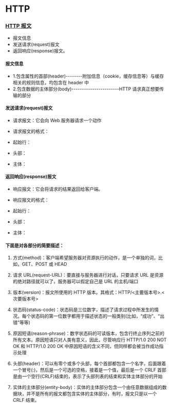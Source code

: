 # HTTP

### [HTTP 报文](#)

- 报文信息
- 发送请求(request)报文
- 返回响应(response)报文。

#### 报文信息

- 1.包含属性的首部(header)--------附加信息（cookie，缓存信息等）与缓存相关的规则信息，均包含在 header 中
- 2.包含数据的主体部分(body)-----------------------HTTP 请求真正想要传输的部分

#### 发送请求(request)报文

- 请求报文：它会向 Web 服务器请求一个动作

- 请求报文的格式：

- 起始行： <method> <request-URL> <version>

- 头部： <headers>

- 主体： <entity-body>

#### 返回响应(response)报文

- 响应报文：它会将请求的结果返回给客户端。

- 响应报文的格式：

- 起始行： <version> <status> <reason-phrase>

- 头部： <headers>

- 主体： <entity-body>

#### 下面是对各部分的简要描述：

1. 方式(method)：客户端希望服务器对资源执行的动作，是一个单独的词，比如，GET、POST 或 HEAD

2. 请求 URL(request-URL)：要直接与服务器进行对话，只要请求 URL 是资源的绝对路径就可以了，服务器可以假定自己是 URL 的主机/端口

3. 版本(version)：报文所使用的 HTTP 版本。其格式：HTTP/<主要版本号>.<次要版本号>

4. 状态码(status-code)：状态码是三位数字，描述了请求过程中所发生的情况。每个状态码的第一位数字都用于描述状态的一般类别(比如，“成功”、“出错”等等)

5. 原因短语(reason-phrase)：数字状态码的可读版本，包含行终止序列之前的所有文本。原因短语只对人类有意义，因此，尽管响应行 HTTP/1.0 200 NOT OK 和 HTTP/1.0 200 OK 中原因短语的含义不同，但同样都会被当作成功指示处理

6. 头部(header)：可以有零个或多个头部，每个首部都包含一个名字，后面跟着一个冒号(:)，然后是一个可选的空格，接着是一个值，最后是一个 CRLF 首部是由一个空行(CRLF)结束的，表示了头部列表的结束和实体主体部分的开始

7. 实体的主体部分(entity-body)：实体的主体部分包含一个由任意数据组成的数据块，并不是所有的报文都包含实体的主体部分，有时，报文只是以一个 CRLF 结束。
